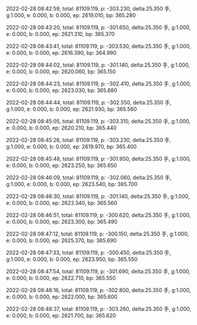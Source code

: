 2022-02-28 08:42:59, total: 81109.119, p: -303.230, delta:25.350 手, g:1.000, e: 0.000, b: 0.000, ep: 2619.010, bp: 365.280

2022-02-28 08:43:20, total: 81109.119, p: -301.650, delta:25.350 手, g:1.000, e: 0.000, b: 0.000, ep: 2621.310, bp: 365.370

2022-02-28 08:43:41, total: 81109.119, p: -303.530, delta:25.350 手, g:1.000, e: 0.000, b: 0.000, ep: 2616.390, bp: 364.990

2022-02-28 08:44:02, total: 81109.119, p: -301.140, delta:25.350 手, g:1.000, e: 0.000, b: 0.000, ep: 2620.060, bp: 365.150

2022-02-28 08:44:23, total: 81109.119, p: -302.410, delta:25.350 手, g:1.000, e: 0.000, b: 0.000, ep: 2623.030, bp: 365.680

2022-02-28 08:44:44, total: 81109.119, p: -302.550, delta:25.350 手, g:1.000, e: 0.000, b: 0.000, ep: 2621.930, bp: 365.560

2022-02-28 08:45:05, total: 81109.119, p: -303.310, delta:25.350 手, g:1.000, e: 0.000, b: 0.000, ep: 2620.210, bp: 365.440

2022-02-28 08:45:26, total: 81109.119, p: -303.230, delta:25.350 手, g:1.000, e: 0.000, b: 0.000, ep: 2619.970, bp: 365.400

2022-02-28 08:45:48, total: 81109.119, p: -301.950, delta:25.350 手, g:1.000, e: 0.000, b: 0.000, ep: 2623.250, bp: 365.650

2022-02-28 08:46:09, total: 81109.119, p: -302.060, delta:25.350 手, g:1.000, e: 0.000, b: 0.000, ep: 2623.540, bp: 365.700

2022-02-28 08:46:30, total: 81109.119, p: -301.140, delta:25.350 手, g:1.000, e: 0.000, b: 0.000, ep: 2623.340, bp: 365.560

2022-02-28 08:46:51, total: 81109.119, p: -300.620, delta:25.350 手, g:1.000, e: 0.000, b: 0.000, ep: 2623.300, bp: 365.490

2022-02-28 08:47:12, total: 81109.119, p: -300.150, delta:25.350 手, g:1.000, e: 0.000, b: 0.000, ep: 2625.370, bp: 365.690

2022-02-28 08:47:33, total: 81109.119, p: -300.450, delta:25.350 手, g:1.000, e: 0.000, b: 0.000, ep: 2623.950, bp: 365.550

2022-02-28 08:47:54, total: 81109.119, p: -301.690, delta:25.350 手, g:1.000, e: 0.000, b: 0.000, ep: 2622.710, bp: 365.550

2022-02-28 08:48:16, total: 81109.119, p: -302.800, delta:25.350 手, g:1.000, e: 0.000, b: 0.000, ep: 2622.000, bp: 365.600

2022-02-28 08:48:37, total: 81109.119, p: -303.260, delta:25.350 手, g:1.000, e: 0.000, b: 0.000, ep: 2621.700, bp: 365.620
